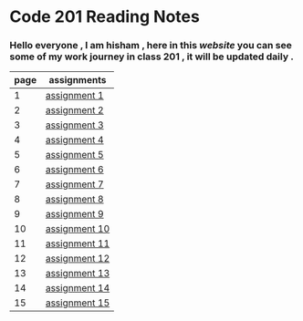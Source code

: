 # Code 201 Reading Notes

### Hello everyone , I am hisham , here in this *website* you can see some of my work journey in class 201 , it will be updated daily .

| **page**        | **assignments** |
| ----------- | ----------- |
| 1           | [assignment 1](https://hishamalnaji.github.io/reading-notes/class-01) |
| 2           | [assignment 2](https://hishamalnaji.github.io/reading-notes/class-02) |
| 3           | [assignment 3](https://hishamalnaji.github.io/reading-notes/class-03) |
| 4           | [assignment 4](https://hishamalnaji.github.io/reading-notes/class-04) |
| 5           | [assignment 5](https://hishamalnaji.github.io/reading-notes/class-05) |
| 6           | [assignment 6](https://hishamalnaji.github.io/reading-notes/class-06) |
| 7           | [assignment 7](https://hishamalnaji.github.io/reading-notes/class-07) |
| 8           | [assignment 8](https://hishamalnaji.github.io/reading-notes/class-08) |
| 9           | [assignment 9](https://hishamalnaji.github.io/reading-notes/class-09) |
| 10           | [assignment 10](https://hishamalnaji.github.io/reading-notes/class-10) |
| 11           | [assignment 11](https://hishamalnaji.github.io/reading-notes/class-11) |
| 12           | [assignment 12](https://hishamalnaji.github.io/reading-notes/class-12) |
| 13           | [assignment 13]() |
| 14           | [assignment 14]() |
| 15           | [assignment 15]() |
